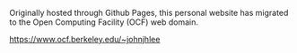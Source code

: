 Originally hosted through Github Pages, this personal website has migrated to the Open Computing Facility (OCF) web domain.

https://www.ocf.berkeley.edu/~johnjhlee
